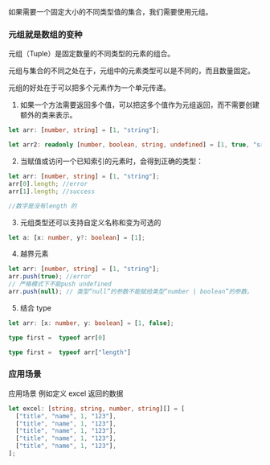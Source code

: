 如果需要一个固定大小的不同类型值的集合，我们需要使用元组。

### 元组就是数组的变种

元组（Tuple）是固定数量的不同类型的元素的组合。

元组与集合的不同之处在于，元组中的元素类型可以是不同的，而且数量固定。

元组的好处在于可以把多个元素作为一个单元传递。

1. 如果一个方法需要返回多个值，可以把这多个值作为元组返回，而不需要创建额外的类来表示。

```ts
let arr: [number, string] = [1, "string"];

let arr2: readonly [number, boolean, string, undefined] = [1, true, "sring", undefined];
```

2. 当赋值或访问一个已知索引的元素时，会得到正确的类型：

```ts
let arr: [number, string] = [1, "string"];
arr[0].length; //error
arr[1].length; //success

//数字是没有length 的
```

3. 元组类型还可以支持自定义名称和变为可选的

```ts
let a: [x: number, y?: boolean] = [1];
```

4. 越界元素

```ts
let arr: [number, string] = [1, "string"];
arr.push(true); //error
// 严格模式下不能push undefined
arr.push(null); // 类型“null”的参数不能赋给类型“number | boolean”的参数。

```


5. 结合 type
```ts
let arr: [x: number, y: boolean] = [1, false];

type first =  typeof arr[0]

type first =  typeof arr["length"]

```


### 应用场景

应用场景 例如定义 excel 返回的数据

```ts
let excel: [string, string, number, string][] = [
  ["title", "name", 1, "123"],
  ["title", "name", 1, "123"],
  ["title", "name", 1, "123"],
  ["title", "name", 1, "123"],
  ["title", "name", 1, "123"],
];
```


